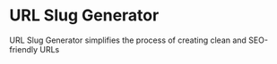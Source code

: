 # URL Slug Generator

URL Slug Generator simplifies the process of creating clean and SEO-friendly URLs

